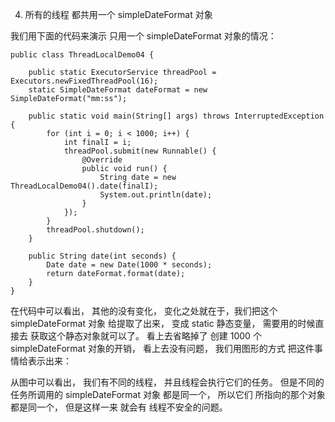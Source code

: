 
4. 所有的线程
都共用一个
simpleDateFormat 对象

我们用下面的代码来演示
只用一个 simpleDateFormat 对象的情况：

```
public class ThreadLocalDemo04 {

    public static ExecutorService threadPool = Executors.newFixedThreadPool(16);
    static SimpleDateFormat dateFormat = new SimpleDateFormat("mm:ss");

    public static void main(String[] args) throws InterruptedException {
        for (int i = 0; i < 1000; i++) {
            int finalI = i;
            threadPool.submit(new Runnable() {
                @Override
                public void run() {
                    String date = new ThreadLocalDemo04().date(finalI);
                    System.out.println(date);
                }
            });
        }
        threadPool.shutdown();
    }

    public String date(int seconds) {
        Date date = new Date(1000 * seconds);
        return dateFormat.format(date);
    }
}
```

在代码中可以看出，
其他的没有变化，
变化之处就在于，我们把这个
simpleDateFormat 对象
给提取了出来，
变成 static 静态变量，
需要用的时候直接去
获取这个静态对象就可以了。
看上去省略掉了
创建 1000 个 
simpleDateFormat 对象的开销，
看上去没有问题，
我们用图形的方式
把这件事情给表示出来：

从图中可以看出，
我们有不同的线程，
并且线程会执行它们的任务。
但是不同的任务所调用的
simpleDateFormat 对象
都是同一个，
所以它们
所指向的那个对象
都是同一个，
但是这样一来
就会有
线程不安全的问题。